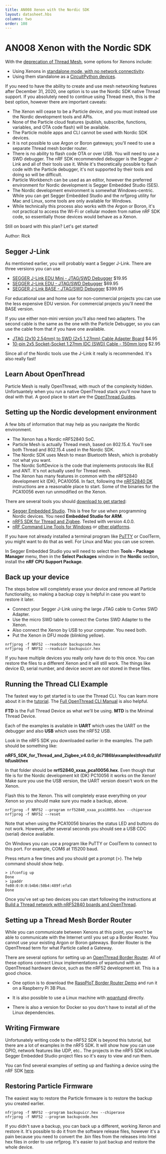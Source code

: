 ```yaml
---
title: AN008 Xenon with the Nordic SDK
layout: datasheet.hbs
columns: two
order: 108
---
```

# AN008 Xenon with the Nordic SDK

With the [deprecation of Thread Mesh](https://docs.particle.io/reference/discontinued/mesh/), some options for Xenons include:

- Using Xenons in [standalone mode, with no network connectivity](https://docs.particle.io/support/particle-devices-faq/xenon-standalone/#set-the-system_mode).
- Using them standalone as a [CircuitPython devices](https://docs.particle.io/tutorials/learn-more/xenon-circuit-python/).

If you need to have the ability to create and use mesh networking features after December 31, 2020, one option is to use the Nordic  SDK native Thread support. If you absolutely need to continue using Thread mesh, this is the best option, however there are important caveats:

- The Xenon will cease to be a Particle device, and you must instead use the Nordic development tools and APIs.
- None of the Particle cloud features (publish, subscribe, functions, variables, and OTA code flash) will be available.
- The Particle mobile apps and CLI cannot be used with Nordic SDK devices.
- It is not possible to use Argon or Boron gateways; you'll need to use a separate Thread mesh border router. 
- There is no ability to flash code OTA or over USB. You will need to use a SWD debugger. The nRF SDK recommended debugger is the Segger J-Link and all of their tools use it. While it's theoretically possible to flash code with the Particle debugger, it's not supported by their tools and doing so will be difficult.
- Particle Workbench can be used as an editor, however the preferred environment for Nordic development is Segger Embedded Studio (SES).
- The Nordic development environment is somewhat Windows-centric. While you can get Segger Embedded Studio and the nrfjprog utility for Mac and Linux, some tools are only available for Windows.
- While technically this process also works with the Argon or Boron, it's not practical to access the Wi-Fi or cellular modem from native nRF SDK code, so essentially those devices would behave as a Xenon.

Still on board with this plan? Let's get started!

Author: Rick

## Segger J-Link

As mentioned earlier, you will probably want a Segger J-Link. There are three versions you can use

- [SEGGER J-Link EDU Mini - JTAG/SWD Debugger](https://www.adafruit.com/product/3571) $19.95 
- [SEGGER J-Link EDU - JTAG/SWD Debugger](https://www.adafruit.com/product/1369) $69.95
- [SEGGER J-Link BASE - JTAG/SWD Debugger](https://www.adafruit.com/product/2209) $399.95

For educational use and home use for non-commercial projects you can use the less expensive EDU version. For commercial projects you'll need the BASE version.

If you use either non-mini version you'll also need two adapters. The second cable is the same as the one with the Particle Debugger, so you can use the cable from that if you have one available.

- [JTAG (2x10 2.54mm) to SWD (2x5 1.27mm) Cable Adapter Board](https://www.adafruit.com/product/2094) $4.95
- [10-pin 2x5 Socket-Socket 1.27mm IDC (SWD) Cable - 150mm long](https://www.adafruit.com/product/1675) $2.95 

Since all of the Nordic tools use the J-Link it really is recommended. It's also really fast!

## Learn About OpenThread

Particle Mesh is really OpenThread, with much of the complexity hidden. Unfortuantely when you run a native OpenThread stack you'll now have to deal with that. A good place to start are the [OpenThread Guides](https://openthread.io/guides).

## Setting up the Nordic development environment

A few bits of information that may help as you navigate the Nordic environment.

- The Xenon has a Nordic nRF52840 SoC.
- Particle Mesh is actually Thread mesh, based on 802.15.4. You'll see both Thread and 802.15.4 used in the Nordic SDK.
- The Nordic SDK uses Mesh to mean Bluetooth Mesh, which is probably not what you want.
- The Nordic SoftDevice is the code that implements protocols like BLE and ANT. It's not actually used for Thread mesh.
- The Xenon has many features in common with the nRF52840 development kit (DK), PCA10056. In fact, following the [nRF52840 DK](https://infocenter.nordicsemi.com/topic/ug_nrf52840_dk/UG/nrf52840_DK/intro.html) instructions are a reasonable place to start. Some of the binaries for the PCA10056 even run unmodified on the Xenon.

There are several tools you should [download to get started](https://infocenter.nordicsemi.com/topic/ug_nrf52840_dk/UG/common/nordic_tools.html):

- [Segger Embedded Studio](https://www.segger.com/products/development-tools/embedded-studio/). This is free for use when programming Nordic devices. You need **Embedded Studio for ARM**.
- [nRF5 SDK for Thread and Zigbee](https://infocenter.nordicsemi.com/topic/struct_sdk/struct/sdk_thread_zigbee_latest.html). Tested with version 4.0.0.
- [nRF Command Line Tools for Windows](https://www.nordicsemi.com/Software-and-Tools/Development-Tools/nRF-Command-Line-Tools/Download#infotabs) or [other platforms](https://infocenter.nordicsemi.com/topic/ug_nrf5x_cltools/UG/cltools/nrf5x_installation.html).

If you have not already installed a terminal program like [PuTTY](https://www.chiark.greenend.org.uk/~sgtatham/putty/latest.html) or CoolTerm, you might want to do that as well.  For Linux and Mac you can use screen.

In Segger Embedded Studio you will need to select then **Tools - Package Manager** menu, then in the **Select Packages** window in the **Nordic** section, install the **nRF CPU Support Package**.


## Back up your device

The steps below will completely erase your device and remove all Particle functionality, so making a backup copy is helpful in case you want to restore it later.

- Connect your Segger J-Link using the large JTAG cable to Cortex SWD Adapter.
- Use the micro SWD table to connect the Cortex SWD Adapter to the Xenon.
- Also connect the Xenon by USB to your computer. You need both.
- Put the Xenon in DFU mode (blinking yellow).

```
nrfjprog -f NRF52 --readcode backupcode.hex
nrfjprog -f NRF52 --readuicr backupuicr.hex
```

If you have multiple devices you really only have do to this once. You can restore the files to a different Xenon and it will still work. The things like device ID, serial number, and device secret are *not* stored in these files. 

## Running the Thread CLI Example

The fastest way to get started is to use the Thread CLI. You can learn more about it in the [tutorial](https://codelabs.developers.google.com/codelabs/openthread-hardware/#0). The [Full OpenThread CLI Manual](https://github.com/openthread/openthread/blob/master/src/cli/README.md) is also helpful.


**FTD** is the Full Thread Device as what we'll be using. **MTD** is the Minimal Thread Device.

Each of the examples is available in **UART** which uses the UART on the debugger and also **USB** which uses the nRF52 USB.

Look in the nRF5 SDK you downloaded earlier in the examples. The path should be something like:

**nRF5_SDK_for_Thread_and_Zigbee_v4.0.0_dc7186b\examples\thread\cli\ftd\usb\hex**

In that folder should be **nrf52840_xxaa_pca10056.hex**. Even though that file is for the Nordic development kit (DK) PC10056 it works on the Xenon! Make sure you use the USB version, the UART version doesn't work on the Xenon.

Flash this to the Xenon. This will completely erase everything on your Xenon so you should make sure you made a backup, above.

```
nrfjprog -f NRF52 --program nrf52840_xxaa_pca10056.hex --chiperase
nrfjprog -f NRF52 --reset
```

Note that when using the PCA10056 binaries the status LED and buttons do not work. However, after several seconds you should see a USB CDC (serial) device available.

On Windows you can use a program like PuTTY or CoolTerm to connect to this port. For example, COM6 at 115200 baud.

Press return a few times and you should get a prompt (>). The help command should show help.

```
> ifconfig up
Done
> ipaddr
fe80:0:0:0:b4b6:50b4:489f:efa5
Done
```

Once you've set up two devices you can start following the instructions at [Build a Thread network with nRF52840 boards and OpenThread](https://codelabs.developers.google.com/codelabs/openthread-hardware/#5).


## Setting up a Thread Mesh Border Router 

While you can communicate between Xenons at this point, you won't be able to communicate with the Internet until you set up a Border Router. You cannot use your existing Argon or Boron gateways. Border Router is the OpenThread term for what Particle called a Gateway.

There are several options for setting up an [OpenThread Border Router](https://openthread.io/guides/border-router). All of these options connect Linux implementations of wpantund with an OpenThread hardware device, such as the nRF52 development kit. This is a good choice.

- One option is to download the [RaspPIoT Border Router Demo](https://www.nordicsemi.com/Software-and-tools/Software/nRF5-SDK-for-Thread-and-Zigbee/Download#infotabs) and run it on a Raspberry Pi 3B Plus. 

- It is also possible to use a Linux machine with [wpantund](https://codelabs.developers.google.com/codelabs/openthread-hardware/#3) directly.

- There is also a version for Docker so you don't have to install all of the Linux dependencies.

## Writing Firmware

Unfortunately writing code to the nRF52 SDK is beyond this tutorial, but there are a lot of examples in the nRF5 SDK. It will show how you can use GPIO, network features like UDP, etc.. The projects in the nRF5 SDK include Segger Embedded Studio project files so it's easy to view and run them.

You can find several examples of setting up and flashing a device using the nRF SDK [here](https://medium.com/home-wireless/using-segger-studio-and-nordic-sdk-with-particle-xenon-91e34aeb632a).

## Restoring Particle Firmware

The easiest way to restore the Particle firmware is to restore the backup you created earlier.

```
nfrjprog -f NRF52 --program backupuicr.hex --chiperase
nfrjprog -f NRF52 --program backupcode.hex
```

If you didn't save a backup, you can back up a different, working Xenon and restore it. It's possible to do it from the software release files, however it's a pain because you need to convert the .bin files from the releases into Intel hex files in order to use nrfjprog. It's easier to just backup and restore the whole device.

